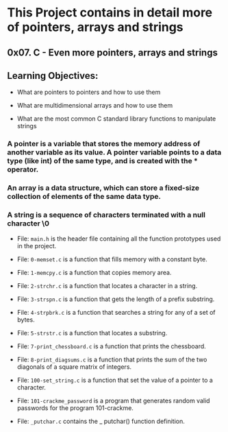 # This Project contains in detail more of pointers, arrays and strings

## 0x07. C - Even more pointers, arrays and strings

## Learning Objectives:

- What are pointers to pointers and how to use them

- What are multidimensional arrays and how to use them

- What are the most common C standard library functions to manipulate strings

### A pointer is a variable that stores the memory address of another variable as its value. A pointer variable points to a data type (like int) of the same type, and is created with the * operator.

### An array is a data structure, which can store a fixed-size collection of elements of the same data type.

### A string is a sequence of characters terminated with a null character \0

- File: `main.h` is the header file containing all the function prototypes used in the project.

- File: `0-memset.c` is a function that fills memory with a constant byte.

- File: `1-memcpy.c` is a function that copies memory area.

- File: `2-strchr.c` is a function that locates a character in a string.

- File: `3-strspn.c` is a function that gets the length of a prefix substring.

- File: `4-strpbrk.c` is a function that searches a string for any of a set of bytes.

- File: `5-strstr.c` is a function that locates a substring.

- File: `7-print_chessboard.c` is a function that prints the chessboard.

- File: `8-print_diagsums.c` is a function that prints the sum of the two diagonals of a square matrix of integers.

- File: `100-set_string.c` is a function that set the value of a pointer to a character.

- File: `101-crackme_password` is a program that generates random valid passwords for the program 101-crackme.

- File: `_putchar.c` contains the _ putchar() function definition.
